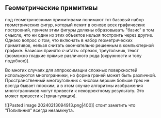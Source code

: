 ## Геометрические примитивы
под геометрическими примитивами понимают тот базовый набор геометрических фигур, который лежит в основе всех графических построений, причем этим фигуры должны образовывать "базис" в том смысле, что ни один из этих объектов нельзя построить через другие. Однако вопрос о том, что включать в набор геометрических примитивов, нельзя считать окончательно решенным в компьютерной графике. Базисом принято считать: отрезок, треугольник, текст (возможно гладкие прямые различного рода (окружности и топу подобное)). 

Во многих случаях для аппроксимации сложных поверхностей используются многогранники, но форма граней может быть различной. Пространственный многоугольник с числом вершин больше трех не всегда бывает плоским, а в этом случае алгоритмы изображения многогранников могут привести к некорректному результату. Это может привести к [триангуляция].

![[Pasted image 20240213094913.png|400]]
стоит заметить что "Полилиния" всегда незамкнута.




